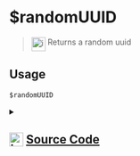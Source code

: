 # $randomUUID
> <img align="top" src="https://upload.wikimedia.org/wikipedia/commons/thumb/e/e4/Infobox_info_icon.svg/160px-Infobox_info_icon.svg.png?20150409153300" alt="image" width="25" height="auto"> Returns a random uuid
## Usage
```
$randomUUID
```
<details>
<summary>
    
## <img align="top" src="https://cdn4.iconfinder.com/data/icons/iconsimple-logotypes/512/github-512.png" alt="image" width="25" height="auto">  [Source Code](https://github.com/tryforge/ForgeScript-V2/blob/main/src/native/randomUUID.ts)
    
</summary>
    
```ts
import { randomUUID } from "crypto"
import { NativeFunction, Return } from "../structures"

export default new NativeFunction({
    name: "$randomUUID",
    version: "1.2.0",
    description: "Returns a random uuid",
    unwrap: false,
    execute() {
        return this.success(randomUUID())
    }
})
```
    
</details>